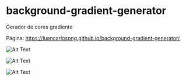 # background-gradient-generator
Gerador de cores gradiente

Página: https://luancarlospng.github.io/background-gradient-generator/

![Alt Text](https://github.com/luanferreira93/background-gradient-generator/blob/main/img/cap1.png)

![Alt Text](https://github.com/luanferreira93/background-gradient-generator/blob/main/img/cap2.png)

![Alt Text](https://github.com/luanferreira93/background-gradient-generator/blob/main/img/cap3.png)
